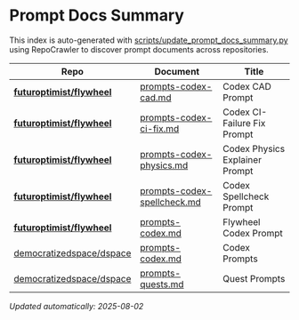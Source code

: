 # Prompt Docs Summary

This index is auto-generated with [scripts/update_prompt_docs_summary.py](../scripts/update_prompt_docs_summary.py)
using RepoCrawler to discover prompt documents across repositories.

| Repo                                                                    | Document                                                                                                              | Title                          |
|-------------------------------------------------------------------------|-----------------------------------------------------------------------------------------------------------------------|--------------------------------|
| **[futuroptimist/flywheel](https://github.com/futuroptimist/flywheel)** | [prompts-codex-cad.md](https://github.com/futuroptimist/flywheel/blob/main/docs/prompts-codex-cad.md)                 | Codex CAD Prompt               |
| **[futuroptimist/flywheel](https://github.com/futuroptimist/flywheel)** | [prompts-codex-ci-fix.md](https://github.com/futuroptimist/flywheel/blob/main/docs/prompts-codex-ci-fix.md)           | Codex CI-Failure Fix Prompt    |
| **[futuroptimist/flywheel](https://github.com/futuroptimist/flywheel)** | [prompts-codex-physics.md](https://github.com/futuroptimist/flywheel/blob/main/docs/prompts-codex-physics.md)         | Codex Physics Explainer Prompt |
| **[futuroptimist/flywheel](https://github.com/futuroptimist/flywheel)** | [prompts-codex-spellcheck.md](https://github.com/futuroptimist/flywheel/blob/main/docs/prompts-codex-spellcheck.md)   | Codex Spellcheck Prompt        |
| **[futuroptimist/flywheel](https://github.com/futuroptimist/flywheel)** | [prompts-codex.md](https://github.com/futuroptimist/flywheel/blob/main/docs/prompts-codex.md)                         | Flywheel Codex Prompt          |
| [democratizedspace/dspace](https://github.com/democratizedspace/dspace) | [prompts-codex.md](https://github.com/democratizedspace/dspace/blob/v3/frontend/src/pages/docs/md/prompts-codex.md)   | Codex Prompts                  |
| [democratizedspace/dspace](https://github.com/democratizedspace/dspace) | [prompts-quests.md](https://github.com/democratizedspace/dspace/blob/v3/frontend/src/pages/docs/md/prompts-quests.md) | Quest Prompts                  |

_Updated automatically: 2025-08-02_
